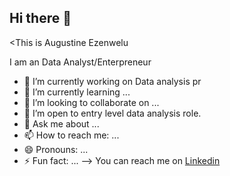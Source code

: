 ## Hi there 👋

<This is Augustine Ezenwelu


I am an Data Analyst/Enterpreneur

- 🔭 I’m currently working on Data analysis pr
- 🌱 I’m currently learning ...
- 👯 I’m looking to collaborate on ...
- 🤔 I’m open to entry level data analysis role.
- 💬 Ask me about ...
- 📫 How to reach me: ...
- 😄 Pronouns: ...
- ⚡ Fun fact: ...
-->
You can reach me on [Linkedin](https://www.linkedin.com/in/emeka-ezenwelu-446603242?utm_source=share&utm_campaign=share_via&utm_content=profile&utm_medium=android_app)
